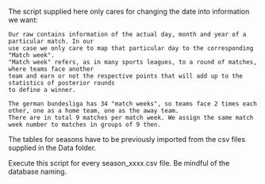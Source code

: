 The script supplied here only cares for changing the date into information we want:

	Our raw contains information of the actual day, month and year of a particular match. In our
	use case we only care to map that particular day to the corresponding "Match week".
	"Match week" refers, as in many sports leagues, to a round of matches, where teams face another
	team and earn or not the respective points that will add up to the statistics of posterior rounds
	to define a winner.
	
	The german bundesliga has 34 "match weeks", so teams face 2 times each other, one as a home team, one as the away team.
	There are in total 9 matches per match week. We assign the same match week number to matches in groups of 9 then.

The tables for seasons have to be previously imported from the csv files supplied in the Data folder.

Execute this script for every season_xxxx.csv file. Be mindful of the database naming.